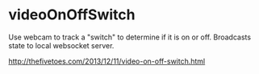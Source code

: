 # videoOnOffSwitch
Use webcam to track a "switch" to determine if it is on or off. Broadcasts state to local websocket server.

http://thefivetoes.com/2013/12/11/video-on-off-switch.html
